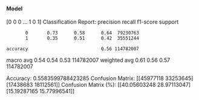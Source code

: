 #### Model
[0 0 0 ... 1 0 1]
Classification Report:
              precision    recall  f1-score   support

           0       0.73      0.58      0.64  79230763
           1       0.35      0.51      0.42  35551244

    accuracy                           0.56 114782007
   macro avg       0.54      0.54      0.53 114782007
weighted avg       0.61      0.56      0.57 114782007

Accuracy: 0.5583599788423285
Confusion Matrix:
[[45977118 33253645]
 [17438683 18112561]]
Confusion Matrix (%):
[[40.05603248 28.97113047]
 [15.19287165 15.77996541]]
